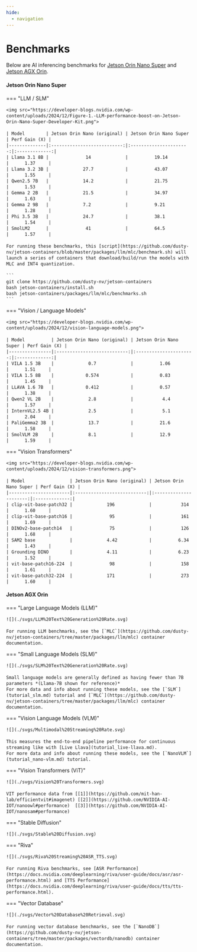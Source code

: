 ```yaml
---
hide:
  - navigation
---
```


# Benchmarks

Below are AI inferencing benchmarks for [Jetson Orin Nano Super](https://developer.nvidia.com/blog/nvidia-jetson-orin-nano-developer-kit-gets-a-super-boost/?ncid=so-othe-293081-vt48) and [Jetson AGX Orin](#jetson-agx-orin).

#### Jetson Orin Nano Super

=== "LLM / SLM"

    <img src="https://developer-blogs.nvidia.com/wp-content/uploads/2024/12/Figure-1.-LLM-performance-boost-on-Jetson-Orin-Nano-Super-Developer-Kit.png">

    | Model        | Jetson Orin Nano (original) | Jetson Orin Nano Super | Perf Gain (X) |
    |--------------|:---------------------------:|:----------------------:|:-------------:|
    | Llama 3.1 8B |              14             |          19.14         |      1.37     |
    | Llama 3.2 3B |             27.7            |          43.07         |      1.55     |
    | Qwen2.5 7B   |             14.2            |          21.75         |      1.53     |
    | Gemma 2 2B   |             21.5            |          34.97         |      1.63     |
    | Gemma 2 9B   |             7.2             |          9.21          |      1.28     |
    | Phi 3.5 3B   |             24.7            |          38.1          |      1.54     |
    | SmolLM2      |              41             |          64.5          |      1.57     |

    For running these benchmarks, this [script](https://github.com/dusty-nv/jetson-containers/blob/master/packages/llm/mlc/benchmark.sh) will launch a series of containers that download/build/run the models with MLC and INT4 quantization.

    ```
    git clone https://github.com/dusty-nv/jetson-containers
    bash jetson-containers/install.sh
    bash jetson-containers/packages/llm/mlc/benchmarks.sh
    ```

=== "Vision / Language Models"

    <img src="https://developer-blogs.nvidia.com/wp-content/uploads/2024/12/vision-language-models.png">

    | Model          | Jetson Orin Nano (original) | Jetson Orin Nano Super | Perf Gain (X) |
    |----------------|:---------------------------:|:----------------------:|:-------------:|
    | VILA 1.5 3B    |             0.7             |          1.06          |      1.51     |
    | VILA 1.5 8B    |            0.574            |          0.83          |      1.45     |
    | LLAVA 1.6 7B   |            0.412            |          0.57          |      1.38     |
    | Qwen2 VL 2B    |             2.8             |           4.4          |      1.57     |
    | InternVL2.5 4B |             2.5             |           5.1          |      2.04     |
    | PaliGemma2 3B  |             13.7            |          21.6          |      1.58     |
    | SmolVLM 2B     |             8.1             |          12.9          |      1.59     |

=== "Vision Transformers"

    <img src="https://developer-blogs.nvidia.com/wp-content/uploads/2024/12/vision-transformers.png">

    | Model                 | Jetson Orin Nano (original) | Jetson Orin Nano Super | Perf Gain (X) |
    |-----------------------|:---------------------------:|:----------------------:|:-------------:|
    | clip-vit-base-patch32 |             196             |           314          |      1.60     |
    | clip-vit-base-patch16 |              95             |           161          |      1.69     |
    | DINOv2-base-patch14   |              75             |           126          |      1.68     |
    | SAM2 base             |             4.42            |          6.34          |      1.43     |
    | Grounding DINO        |             4.11            |          6.23          |      1.52     |
    | vit-base-patch16-224  |              98             |           158          |      1.61     |
    | vit-base-patch32-224  |             171             |           273          |      1.60     |

#### Jetson AGX Orin

=== "Large Language Models (LLM)"

    ![](./svgs/LLM%20Text%20Generation%20Rate.svg)

    For running LLM benchmarks, see the [`MLC`](https://github.com/dusty-nv/jetson-containers/tree/master/packages/llm/mlc) container documentation.

=== "Small Language Models (SLM)"

    ![](./svgs/SLM%20Text%20Generation%20Rate.svg)

    Small language models are generally defined as having fewer than 7B parameters *(Llama-7B shown for reference)*   
    For more data and info about running these models, see the [`SLM`](tutorial_slm.md) tutorial and [`MLC`](https://github.com/dusty-nv/jetson-containers/tree/master/packages/llm/mlc) container documentation.

=== "Vision Language Models (VLM)"

    ![](./svgs/Multimodal%20Streaming%20Rate.svg)

    This measures the end-to-end pipeline performance for continuous streaming like with [Live Llava](tutorial_live-llava.md).  
    For more data and info about running these models, see the [`NanoVLM`](tutorial_nano-vlm.md) tutorial.

=== "Vision Transformers (ViT)"

    ![](./svgs/Vision%20Transformers.svg)

    VIT performance data from [[1]](https://github.com/mit-han-lab/efficientvit#imagenet) [[2]](https://github.com/NVIDIA-AI-IOT/nanoowl#performance)  [[3]](https://github.com/NVIDIA-AI-IOT/nanosam#performance)

=== "Stable Diffusion"

    ![](./svgs/Stable%20Diffusion.svg)

=== "Riva"

    ![](./svgs/Riva%20Streaming%20ASR_TTS.svg)

    For running Riva benchmarks, see [ASR Performance](https://docs.nvidia.com/deeplearning/riva/user-guide/docs/asr/asr-performance.html) and [TTS Performance](https://docs.nvidia.com/deeplearning/riva/user-guide/docs/tts/tts-performance.html).

=== "Vector Database"

    ![](./svgs/Vector%20Database%20Retrieval.svg)

    For running vector database benchmarks, see the [`NanoDB`](https://github.com/dusty-nv/jetson-containers/tree/master/packages/vectordb/nanodb) container documentation.
